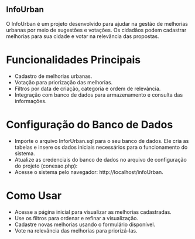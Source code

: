 ## InfoUrban
O InfoUrban é um projeto desenvolvido para ajudar na gestão de melhorias urbanas por meio de sugestões e votações. Os cidadãos podem cadastrar melhorias para sua cidade e votar na relevância das propostas.

# Funcionalidades Principais
- Cadastro de melhorias urbanas.
- Votação para priorização das melhorias.
- Filtros por data de criação, categoria e ordem de relevância.
- Integração com banco de dados para armazenamento e consulta das informações.

# Configuração do Banco de Dados
- Importe o arquivo InforUrban.sql para o seu banco de dados. Ele cria as tabelas e insere os dados iniciais necessários para o funcionamento do sistema.
- Atualize as credenciais do banco de dados no arquivo de configuração do projeto (conexao.php):
- Acesse o sistema pelo navegador: http://localhost/infoUrban.

# Como Usar
- Acesse a página inicial para visualizar as melhorias cadastradas.
- Use os filtros para ordenar e refinar a visualização.
- Cadastre novas melhorias usando o formulário disponível.
- Vote na relevância das melhorias para priorizá-las.
